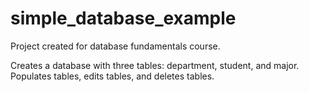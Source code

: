 # simple_database_example

Project created for database fundamentals course.

Creates a database with three tables: department, student, and major. Populates tables, edits tables, and deletes tables.
